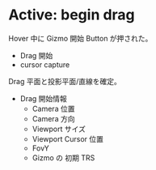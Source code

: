 # Active: begin drag

Hover 中に Gizmo 開始 Button が押された。

- Drag 開始
- cursor capture

Drag 平面と投影平面/直線を確定。

- Drag 開始情報
  - Camera 位置
  - Camera 方向
  - Viewport サイズ
  - Viewport Cursor 位置
  - FovY
  - Gizmo の 初期 TRS
